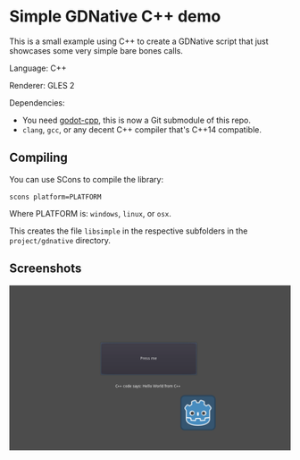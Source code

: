 # Simple GDNative C++ demo

This is a small example using C++ to create a GDNative script
that just showcases some very simple bare bones calls.

Language: C++

Renderer: GLES 2

Dependencies:
 * You need [godot-cpp](https://github.com/godotengine/godot-cpp),
   this is now a Git submodule of this repo.
 * `clang`, `gcc`, or any decent C++ compiler that's C++14 compatible.

## Compiling

You can use SCons to compile the library:

```
scons platform=PLATFORM
```

Where PLATFORM is: `windows`, `linux`, or `osx`.

This creates the file `libsimple` in the respective
subfolders in the `project/gdnative` directory.

## Screenshots

![Screenshot](screenshots/screenshot.png)
